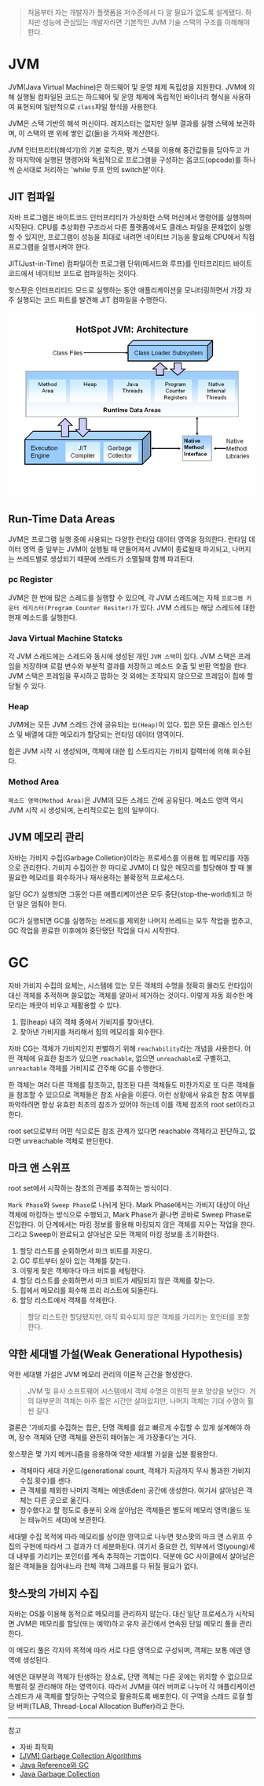 > 처음부터 자는 개발자가 플랫폼을 저수준에서 다 알 필요가 없도록 설계됐다. 하지만 성능에 관심있는 개발자라면 기본적인 JVM 기술 스택의 구조를 이해해야 한다.

# JVM

JVM(Java Virtual Machine)은 하드웨어 및 운영 체제 독립성을 지원한다.
JVM에 의해 실행될 컴파일된 코드는 하드웨어 및 운영 체제에 독립적인 바이너리 형식을 사용하여 표현되며 일반적으로 `class`파일 형식을 사용한다.

JVM은 스택 기반의 해석 머신이다. 레지스터는 없지만 일부 결과를 실행 스택에 보관하며, 이 스택의 맨 위에 쌓인 값(들)을 가져와 계산한다.

JVM 인터프리터(해석기)의 기본 로직은, 평가 스택을 이용해 중간값들을 담아두고 가장 마지막에 실행된 명령어와 독립적으로 프로그램을 구성하는 옵코드(opcode)를 하나씩 순서대로 처리하는 'while 루프 안의 switch문'이다.

## JIT 컴파일
자바 프로그램은 바이트코드 인터프리티가 가상화한 스택 머신에서 명령어를 실행하며 시작된다. CPU를 추상화한 구조라서 다른 플랫폼에서도 클래스 파일을 문제없이 실행할 수 있지만, 프로그램이 성능을 최대로 내려면 네이티브 기능을 활요해 CPU에서 직접 프로그램을 실행시켜야 한다.

JIT(Just-in-Time) 컴파일이란 프로그램 단위(메서드와 루프)를 인터프리티드 바이트코드에서 네이티브 코드로 컴파일하는 것이다. 

핫스팟은 인터프리티드 모드로 실행하는 동안 애플리케이션을 모니터링하면서 가장 자주 실행되는 코드 파트를 발견해 JIT 컴파일을 수행한다.

<img src="../assets/jvm.png"/>

## Run-Time Data Areas

JVM은 프로그램 실행 중에 사용되는 다양한 런타임 데이터 영역을 정의한다. 런타임 데이터 영역 중 일부는 JVM이 실행될 때 만들어져서 JVM이 종료될때 파괴되고, 나머지는 쓰레드별로 생성되기 때문에 쓰레드가 소멸될때 함께 파괴된다.

### pc Register

JVM은 한 번에 많은 스레드를 실행할 수 있으며, 각 JVM 스레드에는 자체 `프로그램 카운터 레지스터(Program Counter Resiter)`가 있다. JVM 스레드는 해당 스레드에 대한 현재 메소드를 실행한다.

### Java Virtual Machine Statcks

각 JVM 스레드에는 스레드와 동시에 생성된 개인 `JVM 스택`이 있다. JVM 스택은 프레임을 저장하며 로컬 변수와 부분적 결과를 저장하고 메소드 호출 및 반환 역할을 한다.
JVM 스택은 프레임을 푸시하고 팝하는 것 외에는 조작되지 않으므로 프레임이 힙에 할당될 수 있다.

### Heap

JVM에는 모든 JVM 스레드 간에 공유되는 `힙(Heap)`이 있다. 힙은 모든 클래스 인스턴스 및 배열에 대한 메모리가 할당되는 런타임 데이터 영역이다.

힙은 JVM 시작 시 생성되며, 객체에 대한 힙 스토리지는 가비지 컬렉터에 의해 회수된다.

### Method Area

`메소드 영역(Method Area)`은 JVM의 모든 스레드 간에 공유된다.
메소드 영역 역시 JVM 시작 시 생성되며, 논리적으로는 힙의 일부이다.

## JVM 메모리 관리
자바는 가비지 수집(Garbage Colletion)이라는 프로세스를 이용해 힙 메모리를 자동으로 관리한다. 가비지 수집이란 한 마디로 JVM이 더 많은 메모리를 할당해야 할 때 불필요한 메모리를 회수하거나 재사용하는 불확정적 프로세스다.

일단 GC가 실행되면 그동안 다른 애플리케이션은 모두 중단(stop-the-world)되고 하던 일은 멈춰야 한다.

GC가 실행되면 GC를 실행하는 쓰레드를 제외한 나머지 쓰레드는 모두 작업을 멈추고, GC 작업을 완료한 이후에야 중단됐던 작업을 다시 시작한다.

# GC
자바 가비지 수집의 요체는, 시스템에 있는 모든 객체의 수명을 정확히 몰라도 런타임이 대신 객체를 추적하며 쓸모없는 객체를 알아서 제거하는 것이다. 이렇게 자동 회수한 메모리는 깨끗이 비우고 재활용할 수 있다.

1. 힙(heap) 내의 객체 중에서 가비지를 찾아낸다.
3. 찾아낸 가비지를 처리해서 힙의 메모리를 회수한다.

자바 CG는 객체가 가비지인지 판별하기 위해 `reachability`라는 개념을 사용한다. 어떤 객체에 유효한 참조가 있으면 `reachable`, 없으면 `unreachable`로 구별하고, `unreachable` 객체를 가비지로 간주해 GC를 수행한다.

한 객체는 여러 다른 객체를 참조하고, 참조된 다른 객체들도 마찬가지로 또 다른 객체들을 참조할 수 있으므로 객체들은 참조 사슬을 이룬다. 이런 상황에서 유효한 참조 여부를 파악하려면 항상 유효한 최초의 참조가 있어야 하는데 이를 객체 참조의 root set이라고 한다.

root set으로부터 어떤 식으로든 참조 관계가 있다면 reachable 객체라고 판단하고, 없다면 unreachable 객체로 판단한다.


## 마크 앤 스위프
root set에서 시작하는 참조의 관계를 추적하는 방식이다.

`Mark Phase`와 `Sweep Phase`로 나뉘게 된다. Mark Phase에서는 가비지 대상이 아닌 객체에 마킹하는 방식으로 수행되고, Mark Phase가 끝나면 곧바로 Sweep Phase로 진입한다. 이 단계에서는 마킹 정보를 활용해 마킹되지 않은 객체를 지우는 작업을 한다. 그리고 Sweep이 완료되고 살아남은 모든 객체의 마킹 정보를 초기화한다.

1. 할당 리스트를 순회하면서 마크 비트를 지운다.
2. GC 루트부터 살아 있는 객체를 찾는다.
3. 이렇게 찾은 객체마다 마크 비트를 세팅한다.
4. 할당 리스트를 순회하면서 마크 비트가 세팅되지 않은 객체를 찾는다.
5. 힙에서 메모리를 회수해 프리 리스트에 되돌린다.
6. 할당 리스트에서 객체를 삭제한다.
> 할당 리스트란 할당됐지만, 아직 회수되지 않은 객체를 가리키는 포인터를 포함한다.

## 약한 세대별 가설(Weak Generational Hypothesis)
약한 세대별 가설은 JVM 메모리 관리의 이론적 근간을 형성한다. 

> JVM 및 유사 소프트웨어 시스템에서 객체 수명은 이원적 분포 양상을 보인다. 거의 대부분의 객체는 아주 짧은 시간만 살아있지만, 나머지 객체는 기대 수명이 훨씬 길다.

결론은 '가비지를 수집하는 힙은, 단명 객체를 쉽고 빠르게 수집할 수 있게 설계해야 하며, 장수 객체와 단명 객체를 완전히 떼어놓는 게 가장좋다'는 거다.

핫스팟은 몇 가지 메커니즘을 응용하여 약한 세대별 가설을 십분 활용한다.

- 객체마다 세대 카운드(generational count, 객체가 지금까지 무사 통과한 가비지 수집 횟수)를 센다.
- 큰 객체를 제외한 나머지 객체는 에덴(Eden) 공간에 생성한다. 여기서 살아남은 객체는 다른 곳으로 옮긴다.
- 장수했다고 할 정도로 충분히 오래 살아남은 객체들은 별도의 메모리 영역(올드 또는 테뉴어드 세대)에 보관한다.

세대별 수집 목적에 따라 메모리를 상이한 영역으로 나누면 핫스팟의 마크 앤 스위프 수집의 구현에 따라서 그 결과가 더 세분화된다. 여기서 중요한 건, 외부에서 영(young)세대 내부를 가리키는 포인터를 계속 추적하는 기법이다. 덕분에 GC 사이클에서 살아남은 젊은 객체들을 집어내느라 전체 객체 그래프를 다 뒤질 필요가 없다.

## 핫스팟의 가비지 수집
자바는 OS를 이용해 동적으로 메모리를 관리하지 않는다. 대신 일단 프로세스가 시작되면 JVM은 메모리를 할당(또는 예약)하고 유저 공간에서 연속된 단일 메모리 풀을 관리한다.

이 메모리 풀은 각자의 목적에 따라 서로 다른 영역으로 구성되며, 객체는 보통 에덴 영역에 생성된다.

에덴은 대부분의 객체가 탄생하는 장소로, 단명 객체는 다른 곳에는 위치할 수 없으므로 특별히 잘 관리해야 하는 영역이다. 따라서 JVM을 여러 버퍼로 나누어 각 애플리케이션 스레드가 새 객체를 할당하는 구역으로 활용하도록 배포한다. 이 구역을 스레드 로컬 할당 버퍼(TLAB, Thread-Local Allocation Buffer)라고 한다.

---
참고
- 자바 최적화
- [[JVM] Garbage Collection Algorithms](https://medium.com/@joongwon/jvm-garbage-collection-algorithms-3869b7b0aa6f)
- [Java Reference와 GC](https://d2.naver.com/helloworld/329631)
- [Java Garbage Collection](https://d2.naver.com/helloworld/1329)
